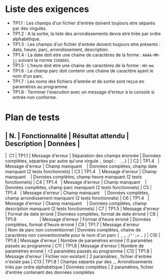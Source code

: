 Liste des exigences
===============
- TP1.1 : Les champs d'un fichier d'entrée doivent toujours etre séparés par des virgules.
-  TP1.2 : A la sortie, la liste des arrondissements devra etre triée par ordre alphabétique.
- TP1.3 : Les champs d'un fichier d'entrée doivent toujours etre présents : date, heure, parc, arrondissement, description.
- TP1.4 : La date doit etre une chaine de caractères de la forme : `AAAA-MM-jj` suivant la norme `ISO8601`.
- TP1.5 : L'heure doit etre une chaine de caractères de la forme : `HH:mm`.
- TP1.6 : Le champ parc doit contenir une chaine de caractère ayant le nom d'un parc.
- TP1.7 :  Les noms des fichiers d'entrée et de sortie sont reçus en paramètres au programme.
- TP1.8 : Terminer l'execution avec un message d'erreur à la console si entrée non conforme. 



Plan de tests
==========

| N.  | Fonctionnalité | Résultat attendu           | Description                   | Données                                                                                            |
-------------------------------------------------------------------------------------------------------------------------------------------------------------
|  C1   |   TP1.1                       |  Message d'erreur                          | Séparation des champs éronnée  |     Données complètes, séparées par autre qu'une virgule `,` (expl : ` ` `.`..)                                  |
|  C2   |  TP1.4                        | Message d'erreur                           | Champ manquant                         | Données complètes, champ date manquant (2 tests fonctionnels)
| C3    | TP1.4                         | Message d'erreur                           | Champ manquant                         | Données complètes, champ heure manquant (2 tests fonctionnels)
| C4    | TP1.4                         | Message d'erreur                           | Champ manquant                         | Données complètes, champ parc manquant (2 tests fonctionnels)
|  C5   | TP1.4                         | Message d'erreur                           | Champ manquant                         | Données complètes, champ arrondissement manquant (2 tests fonctionnels)
| C6    | TP1.4                         | Message d'erreur                           | Champ manquant                         | Données complètes, champ description manquant (2 tests fonctionnels)
| C7    | TP1.5                         | Message d'erreur                           | Format de date érroné                  | Données complètes, format de date érroné
| C8    | TP1.6                         | Message d'erreur                           | Format d'heure erroné                  | Données complètes, format d'heure érroné
| C9    | TP1.7                         | Message d'erreur                           | Nom de parc non conventionnel  | Données complètes, chaine de caractères non conventionnelle pour le nom d'un parc (` `, `,./"';=` .. )
| C10  | TP1.8                         | Message d'erreur                           | Nombre de paramètres erroné     | 0 paramètes passés au programme
| C11  | TP1.8                         | Message d'erreur                           | Nombre de paramètres erroné     | >2 paramètes passés au programme
| C12  | TP1.8                         | Message d'erreur                           |  Fichier non existant                     | 2 paramàtres , fichier d'entrée n'existe pas
| C13  | TP1.8                         | Champs séparés par des `,`, Arrondissements triès par ordre alphabétique | Données complètes | 2 paramètres, fichier d'entrée contenant des données complètes


